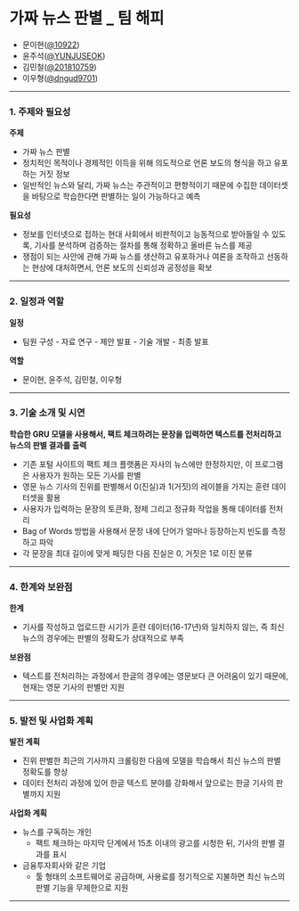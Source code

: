
# 가짜 뉴스 판별 _ 팀 해피
- 문이현([@10922](https://github.com/10922))
- 윤주석([@YUNJUSEOK](https://github.com/YUNJUSEOK))
- 김민철([@201810759](https://github.com/201810759))
- 이우형([@dngud9701](https://github.com/dngud9701))
 
---

### 1. 주제와 필요성

__주제__
- 가짜 뉴스 판별
- 정치적인 목적이나 경제적인 이득을 위해 의도적으로 언론 보도의 형식을 하고 유포하는 거짓 정보
- 일반적인 뉴스와 달리, 가짜 뉴스는 주관적이고 편향적이기 때문에 수집한 데이터셋을 바탕으로 학습한다면 판별하는 일이 가능하다고 예측

__필요성__

- 정보를 인터넷으로 접하는 현대 사회에서 비판적이고 능동적으로 받아들일 수 있도록, 기사를 분석하며 검증하는 절차를 통해 정확하고 올바른 뉴스를 제공
- 쟁점이 되는 사안에 관해 가짜 뉴스를 생산하고 유포하거나 여론을 조작하고 선동하는 현상에 대처하면서, 언론 보도의 신뢰성과 공정성을 확보

---

### 2. 일정과 역할

__일정__

- 팀원 구성 - 자료 연구 - 제안 발표 - 기술 개발 - 최종 발표

__역할__

- 문이현, 윤주석, 김민철, 이우형

---

### 3. 기술 소개 및 시연

__학습한 GRU 모델을 사용해서, 팩트 체크하려는 문장을 입력하면 텍스트를 전처리하고 뉴스의 판별 결과를 출력__
  - 기존 포털 사이트의 팩트 체크 플랫폼은 자사의 뉴스에만 한정하지만, 이 프로그램은 사용자가 원하는 모든 기사를 판별
- 영문 뉴스 기사의 진위를 판별해서 0(진실)과 1(거짓)의 레이블을 가지는 훈련 데이터셋을 활용
- 사용자가 입력하는 문장의 토큰화, 정제 그리고 정규화 작업을 통해 데이터를 전처리
- Bag of Words 방법을 사용해서 문장 내에 단어가 얼마나 등장하는지 빈도를 측정하고 파악
- 각 문장을 최대 길이에 맞게 패딩한 다음 진실은 0, 거짓은 1로 이진 분류

---

### 4. 한계와 보완점

__한계__
- 기사를 작성하고 업로드한 시기가 훈련 데이터(16-17년)와 일치하지 않는, 즉 최신 뉴스의 경우에는 판별의 정확도가 상대적으로 부족

__보완점__
- 텍스트를 전처리하는 과정에서 한글의 경우에는 영문보다 큰 어려움이 있기 때문에, 현재는 영문 기사의 판별만 지원

---

### 5. 발전 및 사업화 계획

__발전 계획__
  - 진위 판별한 최근의 기사까지 크롤링한 다음에 모델을 학습해서 최신 뉴스의 판별 정확도를 향상
  - 데이터 전처리 과정에 있어 한글 텍스트 분야를 강화해서 앞으로는 한글 기사의 판별까지 지원

__사업화 계획__
  - 뉴스를 구독하는 개인
    - 팩트 체크하는 마지막 단계에서 15초 이내의 광고를 시청한 뒤, 기사의 판별 결과를 표시
  - 금융투자회사와 같은 기업
    - 툴 형태의 소프트웨어로 공급하며, 사용료를 정기적으로 지불하면 최신 뉴스의 판별 기능을 무제한으로 지원

---

